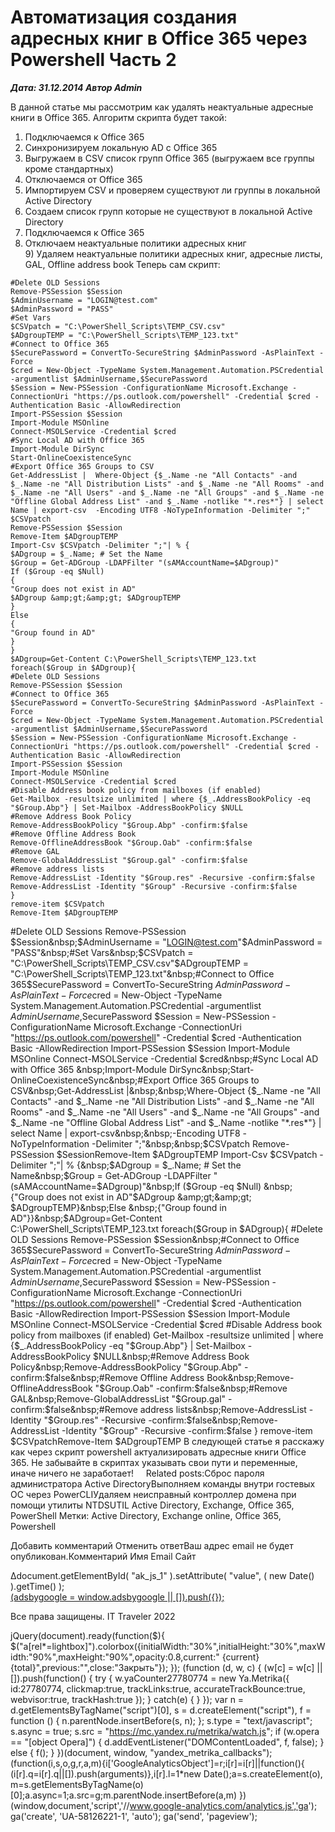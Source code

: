 # Автоматизация создания адресных книг в Office 365 через Powershell Часть 2                	  
***Дата: 31.12.2014 Автор Admin***

В данной статье мы рассмотрим как удалять неактуальные адресные книги в Office 365.
Алгоритм скрипта будет такой:
1) Подключаемся к Office 365
2) Синхронизируем локальную AD с Office 365
3) Выгружаем в CSV список групп Office 365 (выгружаем все группы кроме стандартных)
4) Отключаемся от Office 365
5) Импортируем CSV и проверяем существуют ли группы в локальной Active Directory
6) Создаем список групп которые не существуют в локальной Active Directory
7) Подключаемся к Office 365
8) Отключаем неактуальные политики адресных книг
9) Удаляем неактуальные политики адресных книг, адресные листы, GAL, Offline address book
Теперь сам скрипт:
```
#Delete OLD Sessions
Remove-PSSession $Session
$AdminUsername = "LOGIN@test.com"
$AdminPassword = "PASS"
#Set Vars
$CSVpatch = "C:\PowerShell_Scripts\TEMP_CSV.csv"
$ADgroupTEMP = "C:\PowerShell_Scripts\TEMP_123.txt"
#Connect to Office 365
$SecurePassword = ConvertTo-SecureString $AdminPassword -AsPlainText -Force
$cred = New-Object -TypeName System.Management.Automation.PSCredential -argumentlist $AdminUsername,$SecurePassword
$Session = New-PSSession -ConfigurationName Microsoft.Exchange -ConnectionUri "https://ps.outlook.com/powershell" -Credential $cred -Authentication Basic -AllowRedirection
Import-PSSession $Session
Import-Module MSOnline
Connect-MSOLService -Credential $cred
#Sync Local AD with Office 365 
Import-Module DirSync
Start-OnlineCoexistenceSync
#Export Office 365 Groups to CSV
Get-AddressList |  Where-Object {$_.Name -ne "All Contacts" -and $_.Name -ne "All Distribution Lists" -and $_.Name -ne "All Rooms" -and $_.Name -ne "All Users" -and $_.Name -ne "All Groups" -and $_.Name -ne "Offline Global Address List" -and $_.Name -notlike "*.res*"} | select Name | export-csv  -Encoding UTF8 -NoTypeInformation -Delimiter ";"  $CSVpatch
Remove-PSSession $Session
Remove-Item $ADgroupTEMP
Import-Csv $CSVpatch -Delimiter ";"| % {
$ADgroup = $_.Name; # Set the Name
$Group = Get-ADGroup -LDAPFilter "(sAMAccountName=$ADgroup)"
If ($Group -eq $Null) 
{
"Group does not exist in AD"
$ADgroup &amp;gt;&amp;gt; $ADgroupTEMP
}
Else 
{
"Group found in AD"
}
}
$ADgroup=Get-Content C:\PowerShell_Scripts\TEMP_123.txt
foreach($Group in $ADgroup){
#Delete OLD Sessions
Remove-PSSession $Session
#Connect to Office 365
$SecurePassword = ConvertTo-SecureString $AdminPassword -AsPlainText -Force
$cred = New-Object -TypeName System.Management.Automation.PSCredential -argumentlist $AdminUsername,$SecurePassword
$Session = New-PSSession -ConfigurationName Microsoft.Exchange -ConnectionUri "https://ps.outlook.com/powershell" -Credential $cred -Authentication Basic -AllowRedirection
Import-PSSession $Session
Import-Module MSOnline
Connect-MSOLService -Credential $cred
#Disable Address book policy from mailboxes (if enabled)
Get-Mailbox -resultsize unlimited | where {$_.AddressBookPolicy -eq "$Group.Abp"} | Set-Mailbox -AddressBookPolicy $NULL
#Remove Address Book Policy
Remove-AddressBookPolicy "$Group.Abp" -confirm:$false
#Remove Offline Address Book
Remove-OfflineAddressBook "$Group.Oab" -confirm:$false
#Remove GAL
Remove-GlobalAddressList "$Group.gal" -confirm:$false
#Remove address lists
Remove-AddressList -Identity "$Group.res" -Recursive -confirm:$false
Remove-AddressList -Identity "$Group" -Recursive -confirm:$false
}
remove-item $CSVpatch
Remove-Item $ADgroupTEMP
```
#Delete OLD Sessions&nbsp;Remove-PSSession $Session&nbsp;$AdminUsername = "LOGIN@test.com"$AdminPassword = "PASS"&nbsp;#Set Vars&nbsp;$CSVpatch = "C:\PowerShell_Scripts\TEMP_CSV.csv"$ADgroupTEMP = "C:\PowerShell_Scripts\TEMP_123.txt"&nbsp;#Connect to Office 365$SecurePassword = ConvertTo-SecureString $AdminPassword -AsPlainText -Force$cred = New-Object -TypeName System.Management.Automation.PSCredential -argumentlist $AdminUsername,$SecurePassword&nbsp;$Session = New-PSSession -ConfigurationName Microsoft.Exchange -ConnectionUri "https://ps.outlook.com/powershell" -Credential $cred -Authentication Basic -AllowRedirection&nbsp;Import-PSSession $Session&nbsp;Import-Module MSOnline&nbsp;Connect-MSOLService -Credential $cred&nbsp;#Sync Local AD with Office 365 &nbsp;Import-Module DirSync&nbsp;Start-OnlineCoexistenceSync&nbsp;#Export Office 365 Groups to CSV&nbsp;Get-AddressList |&nbsp;&nbsp;Where-Object {$_.Name -ne "All Contacts" -and $_.Name -ne "All Distribution Lists" -and $_.Name -ne "All Rooms" -and $_.Name -ne "All Users" -and $_.Name -ne "All Groups" -and $_.Name -ne "Offline Global Address List" -and $_.Name -notlike "*.res*"} | select Name | export-csv&nbsp;&nbsp;-Encoding UTF8 -NoTypeInformation -Delimiter ";"&nbsp;&nbsp;$CSVpatch&nbsp;Remove-PSSession $SessionRemove-Item $ADgroupTEMP&nbsp;Import-Csv $CSVpatch -Delimiter ";"| % {&nbsp;$ADgroup = $_.Name; # Set the Name&nbsp;$Group = Get-ADGroup -LDAPFilter "(sAMAccountName=$ADgroup)"&nbsp;If ($Group -eq $Null) &nbsp;{"Group does not exist in AD"$ADgroup &amp;gt;&amp;gt; $ADgroupTEMP}&nbsp;Else &nbsp;{"Group found in AD"}}&nbsp;$ADgroup=Get-Content C:\PowerShell_Scripts\TEMP_123.txt&nbsp;foreach($Group in $ADgroup){&nbsp;#Delete OLD Sessions&nbsp;Remove-PSSession $Session&nbsp;#Connect to Office 365$SecurePassword = ConvertTo-SecureString $AdminPassword -AsPlainText -Force$cred = New-Object -TypeName System.Management.Automation.PSCredential -argumentlist $AdminUsername,$SecurePassword&nbsp;$Session = New-PSSession -ConfigurationName Microsoft.Exchange -ConnectionUri "https://ps.outlook.com/powershell" -Credential $cred -Authentication Basic -AllowRedirection&nbsp;Import-PSSession $Session&nbsp;Import-Module MSOnline&nbsp;Connect-MSOLService -Credential $cred&nbsp;#Disable Address book policy from mailboxes (if enabled)&nbsp;Get-Mailbox -resultsize unlimited | where {$_.AddressBookPolicy -eq "$Group.Abp"} | Set-Mailbox -AddressBookPolicy $NULL&nbsp;#Remove Address Book Policy&nbsp;Remove-AddressBookPolicy "$Group.Abp" -confirm:$false&nbsp;#Remove Offline Address Book&nbsp;Remove-OfflineAddressBook "$Group.Oab" -confirm:$false&nbsp;#Remove GAL&nbsp;Remove-GlobalAddressList "$Group.gal" -confirm:$false&nbsp;#Remove address lists&nbsp;Remove-AddressList -Identity "$Group.res" -Recursive -confirm:$false&nbsp;Remove-AddressList -Identity "$Group" -Recursive -confirm:$false&nbsp;}&nbsp;remove-item $CSVpatchRemove-Item $ADgroupTEMP
В следующей статье я расскажу как через скрипт powershell актуализировать адресные книги Office 365.
Не забывайте в скриптах указывать свои пути и переменные, иначе ничего не заработает!
&nbsp;
&nbsp;
Related posts:Сброс пароля администратора Active DirectoryВыполняем команды внутри гостевых ОС через PowerCLIУдаляем неисправный контроллер домена при помощи утилиты NTDSUTIL
 Active Directory, Exchange, Office 365, PowerShell 
 Метки: Active Directory, Exchange online, Office 365, Powershell  
                        
Добавить комментарий Отменить ответВаш адрес email не будет опубликован.Комментарий Имя 
Email 
Сайт 
 
&#916;document.getElementById( "ak_js_1" ).setAttribute( "value", ( new Date() ).getTime() );	
<ins class="adsbygoogle"
style="display:block"
data-ad-client="ca-pub-1890562251101921"
data-ad-slot="9117958896"
data-ad-format="auto">
(adsbygoogle = window.adsbygoogle || []).push({});
  
Все права защищены. IT Traveler 2022 
                            
jQuery(document).ready(function($){
$("a[rel*=lightbox]").colorbox({initialWidth:"30%",initialHeight:"30%",maxWidth:"90%",maxHeight:"90%",opacity:0.8,current:" {current}  {total}",previous:"",close:"Закрыть"});
});
(function (d, w, c) {
(w[c] = w[c] || []).push(function() {
try {
w.yaCounter27780774 = new Ya.Metrika({
id:27780774,
clickmap:true,
trackLinks:true,
accurateTrackBounce:true,
webvisor:true,
trackHash:true
});
} catch(e) { }
});
var n = d.getElementsByTagName("script")[0],
s = d.createElement("script"),
f = function () { n.parentNode.insertBefore(s, n); };
s.type = "text/javascript";
s.async = true;
s.src = "https://mc.yandex.ru/metrika/watch.js";
if (w.opera == "[object Opera]") {
d.addEventListener("DOMContentLoaded", f, false);
} else { f(); }
})(document, window, "yandex_metrika_callbacks");
(function(i,s,o,g,r,a,m){i['GoogleAnalyticsObject']=r;i[r]=i[r]||function(){
(i[r].q=i[r].q||[]).push(arguments)},i[r].l=1*new Date();a=s.createElement(o),
m=s.getElementsByTagName(o)[0];a.async=1;a.src=g;m.parentNode.insertBefore(a,m)
})(window,document,'script','//www.google-analytics.com/analytics.js','ga');
ga('create', 'UA-58126221-1', 'auto');
ga('send', 'pageview');
